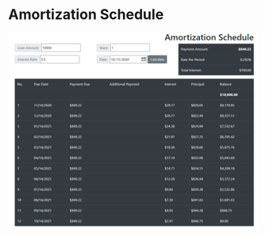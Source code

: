 # Amortization Schedule


![Image of Yaktocat](https://github.com/truedeity/AmortizationSchedule/raw/main/screenshot.png)
